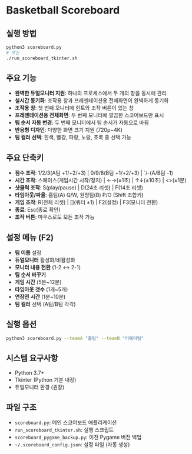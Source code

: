 # Basketball Scoreboard

## 실행 방법
```bash
python3 scoreboard.py
# 또는
./run_scoreboard_tkinter.sh
```

## 주요 기능
- **완벽한 듀얼모니터 지원**: 하나의 프로세스에서 두 개의 창을 동시에 관리
- **실시간 동기화**: 조작용 창과 프레젠테이션용 전체화면이 완벽하게 동기화
- **조작용 창**: 첫 번째 모니터에 힌트와 조작 버튼이 있는 창
- **프레젠테이션용 전체화면**: 두 번째 모니터에 깔끔한 스코어보드만 표시
- **팀 순서 자동 변경**: 두 번째 모니터에서 팀 순서가 자동으로 바뀜
- **반응형 디자인**: 다양한 화면 크기 지원 (720p~4K)
- **팀 컬러 선택**: 흰색, 빨강, 파랑, 노랑, 초록 중 선택 가능

## 주요 단축키
- **점수 조작**: 1/2/3(A팀 +1/+2/+3) | 0/9/8(B팀 +1/+2/+3) | `/-(A/B팀 -1)
- **시간 조작**: 스페이스(게임시간 시작/정지) | ←→(±1초) | ↑↓(±10초) | <>(±1분)
- **샷클럭 조작**: S(play/pause) | D(24초 리셋) | F(14초 리셋)
- **타임아웃/파울**: 홈팀(A) Q/W, 원정팀(B) P/O (Shift 조합키)
- **게임 조작**: R(전체 리셋) | [](쿼터 ±1) | F2(설정) | F3(모니터 전환)
- **종료**: Esc(종료 확인)
- **조작 버튼**: 마우스로도 모든 조작 가능

## 설정 메뉴 (F2)
- **팀 이름** 설정
- **듀얼모니터** 활성화/비활성화
- **모니터 내용 전환** (1-2 ↔ 2-1)
- **팀 순서 바꾸기**
- **게임 시간** (5분~12분)
- **타임아웃 갯수** (1개~5개)
- **연장전 시간** (1분~10분)
- **팀 컬러** 선택 (A팀/B팀 각각)

## 실행 옵션
```bash
python3 scoreboard.py --teamA "홈팀" --teamB "어웨이팀"
```

## 시스템 요구사항
- Python 3.7+
- Tkinter (Python 기본 내장)
- 듀얼모니터 환경 (권장)

## 파일 구조
- `scoreboard.py`: 메인 스코어보드 애플리케이션
- `run_scoreboard_tkinter.sh`: 실행 스크립트
- `scoreboard_pygame_backup.py`: 이전 Pygame 버전 백업
- `~/.scoreboard_config.json`: 설정 파일 (자동 생성)
